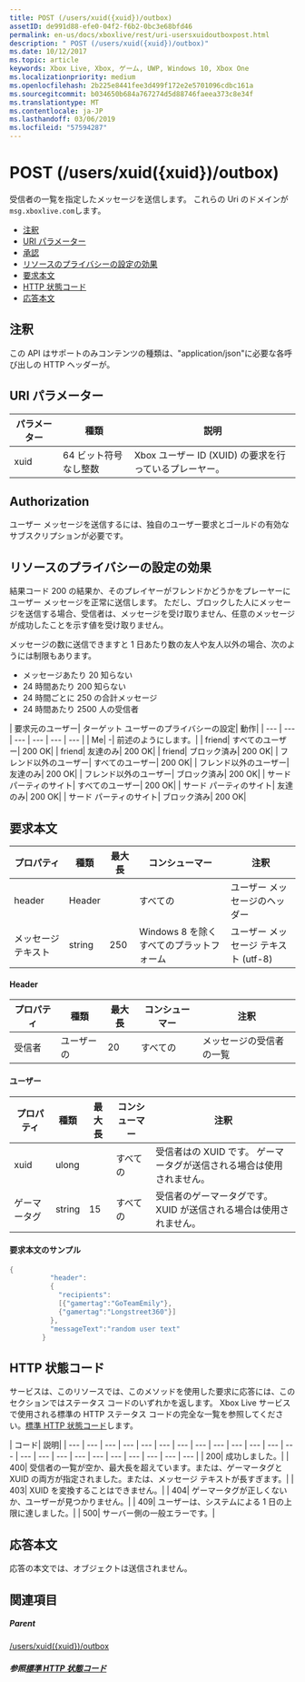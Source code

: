 ```yaml
---
title: POST (/users/xuid({xuid})/outbox)
assetID: de991d88-efe0-04f2-f6b2-0bc3e68bfd46
permalink: en-us/docs/xboxlive/rest/uri-usersxuidoutboxpost.html
description: " POST (/users/xuid({xuid})/outbox)"
ms.date: 10/12/2017
ms.topic: article
keywords: Xbox Live, Xbox, ゲーム, UWP, Windows 10, Xbox One
ms.localizationpriority: medium
ms.openlocfilehash: 2b225e8441fee3d499f172e2e5701096cdbc161a
ms.sourcegitcommit: b034650b684a767274d5d88746faeea373c8e34f
ms.translationtype: MT
ms.contentlocale: ja-JP
ms.lasthandoff: 03/06/2019
ms.locfileid: "57594287"
---
```

# <a name="post-usersxuidxuidoutbox"></a>POST (/users/xuid({xuid})/outbox)
受信者の一覧を指定したメッセージを送信します。
これらの Uri のドメインが`msg.xboxlive.com`します。

  * [注釈](#ID4EV)
  * [URI パラメーター](#ID4EAB)
  * [承認](#ID4ENB)
  * [リソースのプライバシーの設定の効果](#ID4EYB)
  * [要求本文](#ID4E3F)
  * [HTTP 状態コード](#ID4ETCAC)
  * [応答本文](#ID4E1EAC)

<a id="ID4EV"></a>


## <a name="remarks"></a>注釈

この API はサポートのみコンテンツの種類は、"application/json"に必要な各呼び出しの HTTP ヘッダーが。

<a id="ID4EAB"></a>


## <a name="uri-parameters"></a>URI パラメーター

| パラメーター| 種類| 説明|
| --- | --- | --- |
| xuid | 64 ビット符号なし整数 | Xbox ユーザー ID (XUID) の要求を行っているプレーヤー。 |

<a id="ID4ENB"></a>


## <a name="authorization"></a>Authorization

ユーザー メッセージを送信するには、独自のユーザー要求とゴールドの有効なサブスクリプションが必要です。

<a id="ID4EYB"></a>


## <a name="effect-of-privacy-settings-on-resource"></a>リソースのプライバシーの設定の効果

結果コード 200 の結果か、そのプレイヤーがフレンドかどうかをプレーヤーにユーザー メッセージを正常に送信します。 ただし、ブロックした人にメッセージを送信する場合、受信者は、メッセージを受け取りません、任意のメッセージが成功したことを示す値を受け取りません。

メッセージの数に送信できますと 1 日あたり数の友人や友人以外の場合、次のようには制限もあります。

   * メッセージあたり 20 知らない
   * 24 時間あたり 200 知らない
   * 24 時間ごとに 250 の合計メッセージ
   * 24 時間あたり 2500 人の受信者

| 要求元のユーザー| ターゲット ユーザーのプライバシーの設定| 動作|
| --- | --- | --- | --- | --- | --- |
| Me| -| 前述のようにします。|
| friend| すべてのユーザー| 200 OK|
| friend| 友達のみ| 200 OK|
| friend| ブロック済み| 200 OK|
| フレンド以外のユーザー| すべてのユーザー| 200 OK|
| フレンド以外のユーザー| 友達のみ| 200 OK|
| フレンド以外のユーザー| ブロック済み| 200 OK|
| サード パーティのサイト| すべてのユーザー| 200 OK|
| サード パーティのサイト| 友達のみ| 200 OK|
| サード パーティのサイト| ブロック済み| 200 OK|

<a id="ID4E3F"></a>


## <a name="request-body"></a>要求本文

| プロパティ| 種類| 最大長| コンシューマー| 注釈|
| --- | --- | --- | --- | --- |
| header| Header|  | すべての| ユーザー メッセージのヘッダー|
| メッセージ テキスト| string| 250| Windows 8 を除くすべてのプラットフォーム| ユーザー メッセージ テキスト (utf-8)|

#### <a name="header"></a>Header

| プロパティ| 種類| 最大長| コンシューマー| 注釈|
| --- | --- | --- | --- | --- |
| 受信者| ユーザーの| 20| すべての| メッセージの受信者の一覧|

#### <a name="user"></a>ユーザー

| プロパティ| 種類| 最大長| コンシューマー| 注釈|
| --- | --- | --- | --- | --- |
| xuid| ulong|  | すべての| 受信者はの XUID です。 ゲーマータグが送信される場合は使用されません。|
| ゲーマータグ| string| 15| すべての| 受信者のゲーマータグです。 XUID が送信される場合は使用されません。|

#### <a name="sample-request-body"></a>要求本文のサンプル 

```cpp
{
          "header":
          {
            "recipients":
            [{"gamertag":"GoTeamEmily"},
            {"gamertag":"Longstreet360"}]
          },
          "messageText":"random user text"
        }

```


<a id="ID4ETCAC"></a>


## <a name="http-status-codes"></a>HTTP 状態コード

サービスは、このリソースでは、このメソッドを使用した要求に応答には、このセクションではステータス コードのいずれかを返します。 Xbox Live サービスで使用される標準の HTTP ステータス コードの完全な一覧を参照してください。[標準 HTTP 状態コード](../../additional/httpstatuscodes.md)します。

| コード| 説明|
| --- | --- | --- | --- | --- | --- | --- | --- | --- | --- | --- | --- | --- | --- | --- | --- | --- | --- | --- | --- | --- | --- | --- |
| 200| 成功しました。|
| 400| 受信者の一覧が空か、最大長を超えています。または、ゲーマータグと XUID の両方が指定されました。または、メッセージ テキストが長すぎます。|
| 403| XUID を変換することはできません。|
| 404| ゲーマータグが正しくないか、ユーザーが見つかりません。|
| 409| ユーザーは、システムによる 1 日の上限に達しました。|
| 500| サーバー側の一般エラーです。|

<a id="ID4E1EAC"></a>


## <a name="response-body"></a>応答本文

応答の本文では、オブジェクトは送信されません。

<a id="ID4EJFAC"></a>


## <a name="see-also"></a>関連項目

<a id="ID4ELFAC"></a>


##### <a name="parent"></a>Parent  

[/users/xuid({xuid})/outbox](uri-usersxuidoutbox.md)


<a id="ID4EZFAC"></a>


##### <a name="reference--standard-http-status-codesadditionalhttpstatuscodesmd"></a>参照[標準 HTTP 状態コード](../../additional/httpstatuscodes.md)
